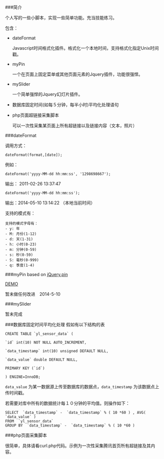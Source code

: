 ###简介

个人写的一些小脚本，实现一些简单功能。充当技能练习。

包含：

- dateFormat 

    Javascript时间格式化插件。格式化一个本地时间，支持格式化指定Unix时间戳。
 
- myPin

    一个在页面上固定菜单或其他页面元素的Jquery插件，功能很强悍。

- mySlider

    一个简单强悍的Jquery幻灯片插件。

- 数据库固定时间(如每５分钟，每半小时)平均化处理语句


- php页面超链接采集脚本

    可以一次性采集某页面上所有超链接以及链接内容（文本，照片）

###dateFormat

调用方式：
````
dateFormat(format,[date]);
````
例如：
````
dateFormat('yyyy-MM-dd hh:mm:ss', '1298698667');  
````
输出： 2011-02-26 13:37:47
````
dateFormat('yyyy-MM-dd hh:mm:ss');
````
输出：2014-05-10 13:14:22 （本地当前时间）

支持的模式有：
````
支持的模式字母有： 
- y: 年
- M: 月份(1-12)
- d: 天(1-31)
- h: 小时(0-23)
- m: 分钟(0-59)
- s: 秒(0-59)
- S: 毫秒(0-999)
- q: 季度(1-4) 
````
###myPin
based on [jQuery.pin](https://github.com/webpop/jquery.pin)

[DEMO](http://webpop.github.io/jquery.pin/)

暂未做任何改进　2014-5-10

###mySlider

暂未完成

###数据库固定时间平均化处理
假如有以下结构的表

````
CREATE TABLE `yl_sensor_data` (

`id` int(10) NOT NULL AUTO_INCREMENT,

`data_timestamp` int(10) unsigned DEFAULT NULL,

`data_value` double DEFAULT NULL,

PRIMARY KEY (`id`)

) ENGINE=InnoDB;
````
````data_value```` 为某一数据源上传至数据库的数据点，````data_timestamp```` 为该数据点上传时间戳。

若需要对库中所有的数据统计每１０分钟的平均值。则操作如下：
````
SELECT  `data_timestamp` -  `data_timestamp` % ( 10 *60 ) , AVG(  `data_value` ) 
FROM  `yl_sensor_data` 
GROUP BY  `data_timestamp` -  `data_timestamp` % ( 10 *60 ) 
````

###php页面采集脚本

很简单，具体请看curl.php代码。示例为一次性采集腾讯首页所有超链接及其内容。